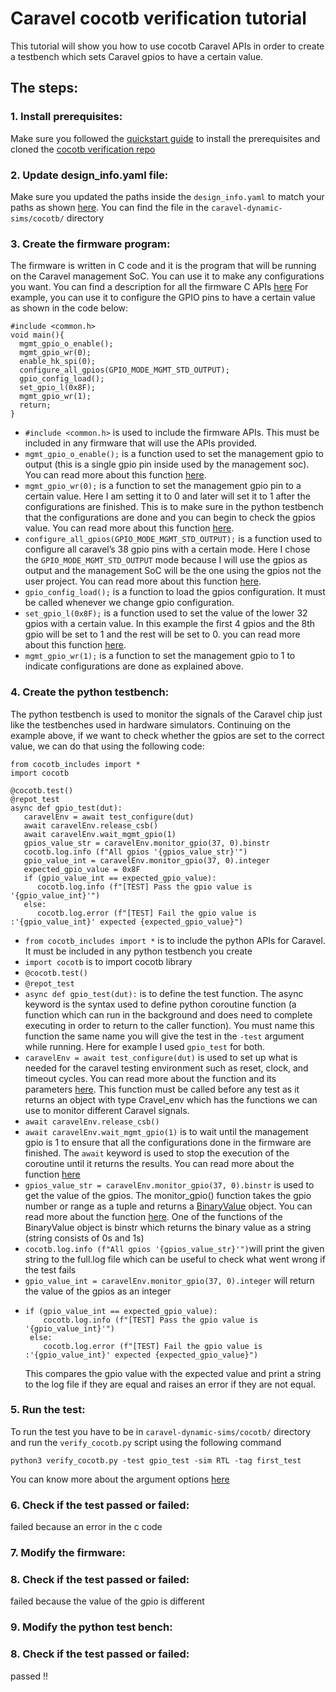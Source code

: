 # Caravel cocotb verification tutorial

This tutorial will show you how to use cocotb Caravel APIs in order to create a testbench which sets Caravel gpios to have a certain value.

## The steps: 

### 1. Install prerequisites:
Make sure you followed the [quickstart guide]() to install the prerequisites and cloned the [cocotb verification repo]() 
### 2. Update design_info.yaml file:
Make sure you updated the paths inside the ``design_info.yaml`` to match your paths as shown [here](). You can find the file in the ```caravel-dynamic-sims/cocotb/``` directory
### 3. Create the firmware program:
The firmware is written in C code and it is the program that will be running on the Caravel management SoC. You can use it to make any configurations you want. You can find a description for all the firmware C APIs [here]()
For example, you can use it to configure the GPIO pins to have a certain value as shown in the code below:
```
#include <common.h> 
void main(){
  mgmt_gpio_o_enable();
  mgmt_gpio_wr(0);
  enable_hk_spi(0); 
  configure_all_gpios(GPIO_MODE_MGMT_STD_OUTPUT);
  gpio_config_load();
  set_gpio_l(0x8F);
  mgmt_gpio_wr(1);
  return;
}
```
* ``#include <common.h>``  is used to include the firmware APIs. This must be included in any firmware that will use the APIs provided. 
* ``mgmt_gpio_o_enable();`` is a function used to set the management gpio to output (this is a single gpio pin inside used by the management soc). You can read more about this function [here](). 
* ``mgmt_gpio_wr(0);`` is a function to set the management gpio pin to a certain value. Here I am setting it to 0 and later will set it to 1 after the configurations are finished. This is to make sure in the python testbench that the configurations are done and you can begin to check the gpios value. You can read more about this function [here](). 
* ``configure_all_gpios(GPIO_MODE_MGMT_STD_OUTPUT);`` is a function used to configure all caravel’s 38 gpio pins with a certain mode. Here I chose the ``GPIO_MODE_MGMT_STD_OUTPUT`` mode because I will use the gpios as output and the management SoC will be the one using the gpios not the user project. You can read more about this function [here](). 
* ``gpio_config_load();`` is a function to load the gpios configuration. It must be called whenever we change gpio configuration. 
* ``set_gpio_l(0x8F);`` is a function used to set the value of the lower 32 gpios with a certain value. In this example the first 4 gpios and the 8th gpio will be set to 1 and the rest will be set to 0. you can read more about this function [here](). 
* ``mgmt_gpio_wr(1);`` is a function to set the management gpio to 1 to indicate configurations are done as explained above.

### 4. Create the python testbench:
The python testbench is used to monitor the signals of the Caravel chip just like the testbenches used in hardware simulators. 
Continuing on the example above,  if we want to check whether the gpios are set to the correct value, we can do that using the following code:

```
from cocotb_includes import * 
import cocotb

@cocotb.test() 
@repot_test 
async def gpio_test(dut):
   caravelEnv = await test_configure(dut)
   await caravelEnv.release_csb()
   await caravelEnv.wait_mgmt_gpio(1)
   gpios_value_str = caravelEnv.monitor_gpio(37, 0).binstr
   cocotb.log.info (f"All gpios '{gpios_value_str}'")
   gpio_value_int = caravelEnv.monitor_gpio(37, 0).integer
   expected_gpio_value = 0x8F
   if (gpio_value_int == expected_gpio_value):
      cocotb.log.info (f"[TEST] Pass the gpio value is '{gpio_value_int}'")
   else:
      cocotb.log.error (f"[TEST] Fail the gpio value is :'{gpio_value_int}' expected {expected_gpio_value}")
```
* ``from cocotb_includes import *`` is to include the python APIs for Caravel. It must be included in any python testbench you create 
* ``import cocotb`` is to import cocotb library 
* ``@cocotb.test()`` 
* ``@repot_test ``
* ``async def gpio_test(dut):``  is to define the test function. The async keyword is the syntax used to define python coroutine function (a function which can run in the background and does need to complete executing in order to return to the caller function). You must name this function the same name you will give the test in the ``-test`` argument while running. Here for example I used ``gpio_test`` for both. 
* ``caravelEnv = await test_configure(dut)`` is used to set up what is needed for the caravel testing environment such as reset, clock, and timeout cycles. You can read more about the function and its parameters [here](). This function must be called before any test as it returns an object with type Cravel_env which has the functions we can use to monitor different Caravel signals.
* ``await caravelEnv.release_csb()``
* ``await caravelEnv.wait_mgmt_gpio(1)`` is to wait until the management gpio is 1 to ensure that all the configurations done in the firmware are finished. The ``await`` keyword is used to stop the execution of the coroutine until it returns the results. You can read more about the function [here]()
* ``gpios_value_str = caravelEnv.monitor_gpio(37, 0).binstr`` is used to get the value of the gpios. The monitor_gpio() function takes the gpio number or range as a tuple and returns a [BinaryValue](https://docs.cocotb.org/en/stable/library_reference.html#cocotb.binary.BinaryValue) object. You can read more about the function [here](). One of the functions   of the BinaryValue object is binstr which returns the binary value as a string (string consists of 0s and 1s)
* ``cocotb.log.info (f"All gpios '{gpios_value_str}'")``will print the given string to the full.log file which can be useful to check what went wrong if the test fails
* ``gpio_value_int = caravelEnv.monitor_gpio(37, 0).integer`` will return the value of the gpios as an integer
* ``` 
  if (gpio_value_int == expected_gpio_value):
      cocotb.log.info (f"[TEST] Pass the gpio value is '{gpio_value_int}'")
   else:
      cocotb.log.error (f"[TEST] Fail the gpio value is :'{gpio_value_int}' expected {expected_gpio_value}")
   ```
   This compares the gpio value with the expected value and print a string to the log file if they are equal and raises an error if they are not equal. 

### 5. Run the test:
To run the test you have to be in ``caravel-dynamic-sims/cocotb/`` directory and run the ``verify_cocotb.py`` script using the following command
```
python3 verify_cocotb.py -test gpio_test -sim RTL -tag first_test
```
You can know more about the argument options [here]()
### 6. Check if the test passed or failed:
failed because an error in the c code
### 7. Modify the firmware:
### 8. Check if the test passed or failed:
failed because the value of the gpio is different 
### 9. Modify the python test bench:
### 8. Check if the test passed or failed:
passed !!

